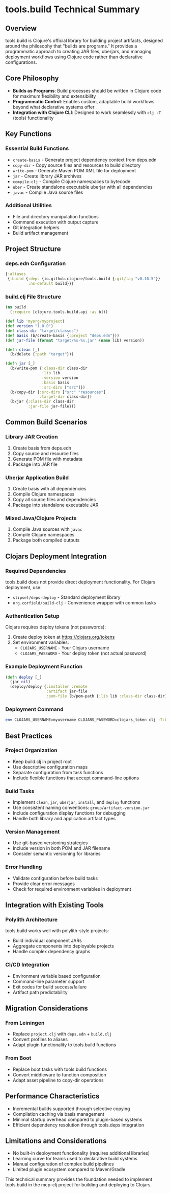 # tools.build Technical Summary

## Overview

tools.build is Clojure's official library for building project artifacts, designed around the philosophy that "builds are programs." It provides a programmatic approach to creating JAR files, uberjars, and managing deployment workflows using Clojure code rather than declarative configurations.

## Core Philosophy

- **Builds as Programs**: Build processes should be written in Clojure code for maximum flexibility and extensibility
- **Programmatic Control**: Enables custom, adaptable build workflows beyond what declarative systems offer
- **Integration with Clojure CLI**: Designed to work seamlessly with `clj -T` (tools) functionality

## Key Functions

### Essential Build Functions
- `create-basis` - Generate project dependency context from deps.edn
- `copy-dir` - Copy source files and resources to build directory
- `write-pom` - Generate Maven POM XML file for deployment
- `jar` - Create library JAR archives
- `compile-clj` - Compile Clojure namespaces to bytecode
- `uber` - Create standalone executable uberjar with all dependencies
- `javac` - Compile Java source files

### Additional Utilities
- File and directory manipulation functions
- Command execution with output capture
- Git integration helpers
- Build artifact management

## Project Structure

### deps.edn Configuration
```clojure
{:aliases
 {:build {:deps {io.github.clojure/tools.build {:git/tag "v0.10.5"}}
          :ns-default build}}}
```

### build.clj File Structure
```clojure
(ns build
  (:require [clojure.tools.build.api :as b]))

(def lib 'myorg/myproject)
(def version "1.0.0")
(def class-dir "target/classes")
(def basis (b/create-basis {:project "deps.edn"}))
(def jar-file (format "target/%s-%s.jar" (name lib) version))

(defn clean [_]
  (b/delete {:path "target"}))

(defn jar [_]
  (b/write-pom {:class-dir class-dir
                :lib lib
                :version version
                :basis basis
                :src-dirs ["src"]})
  (b/copy-dir {:src-dirs ["src" "resources"]
               :target-dir class-dir})
  (b/jar {:class-dir class-dir
          :jar-file jar-file}))
```

## Common Build Scenarios

### Library JAR Creation
1. Create basis from deps.edn
2. Copy source and resource files
3. Generate POM file with metadata
4. Package into JAR file

### Uberjar Application Build
1. Create basis with all dependencies
2. Compile Clojure namespaces
3. Copy all source files and dependencies
4. Package into standalone executable JAR

### Mixed Java/Clojure Projects
1. Compile Java sources with `javac`
2. Compile Clojure namespaces
3. Package both compiled outputs

## Clojars Deployment Integration

### Required Dependencies
tools.build does not provide direct deployment functionality. For Clojars deployment, use:
- `slipset/deps-deploy` - Standard deployment library
- `org.corfield/build-clj` - Convenience wrapper with common tasks

### Authentication Setup
Clojars requires deploy tokens (not passwords):
1. Create deploy token at https://clojars.org/tokens
2. Set environment variables:
   - `CLOJARS_USERNAME` - Your Clojars username
   - `CLOJARS_PASSWORD` - Your deploy token (not actual password)

### Example Deployment Function
```clojure
(defn deploy [_]
  (jar nil)
  (deploy/deploy {:installer :remote
                  :artifact jar-file
                  :pom-file (b/pom-path {:lib lib :class-dir class-dir})}))
```

### Deployment Command
```bash
env CLOJARS_USERNAME=myusername CLOJARS_PASSWORD=clojars_token clj -T:build deploy
```

## Best Practices

### Project Organization
- Keep build.clj in project root
- Use descriptive configuration maps
- Separate configuration from task functions
- Include flexible functions that accept command-line options

### Build Tasks
- Implement `clean`, `jar`, `uberjar`, `install`, and `deploy` functions
- Use consistent naming conventions: `group/artifact-version.jar`
- Include configuration display functions for debugging
- Handle both library and application artifact types

### Version Management
- Use git-based versioning strategies
- Include version in both POM and JAR filename
- Consider semantic versioning for libraries

### Error Handling
- Validate configuration before build tasks
- Provide clear error messages
- Check for required environment variables in deployment

## Integration with Existing Tools

### Polylith Architecture
tools.build works well with polylith-style projects:
- Build individual component JARs
- Aggregate components into deployable projects
- Handle complex dependency graphs

### CI/CD Integration
- Environment variable based configuration
- Command-line parameter support
- Exit codes for build success/failure
- Artifact path predictability

## Migration Considerations

### From Leiningen
- Replace `project.clj` with `deps.edn` + `build.clj`
- Convert profiles to aliases
- Adapt plugin functionality to tools.build functions

### From Boot
- Replace boot tasks with tools.build functions
- Convert middleware to function composition
- Adapt asset pipeline to copy-dir operations

## Performance Characteristics

- Incremental builds supported through selective copying
- Compilation caching via basis management
- Minimal startup overhead compared to plugin-based systems
- Efficient dependency resolution through tools.deps integration

## Limitations and Considerations

- No built-in deployment functionality (requires additional libraries)
- Learning curve for teams used to declarative build systems
- Manual configuration of complex build pipelines
- Limited plugin ecosystem compared to Maven/Gradle

This technical summary provides the foundation needed to implement tools.build in the mcp-clj project for building and deploying to Clojars.